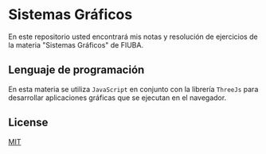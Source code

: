 # Sistemas Gráficos

En este repositorio usted encontrará mis notas y resolución de ejercicios de la
materia "Sistemas Gráficos" de FIUBA.

## Lenguaje de programación

En esta materia se utiliza `JavaScript` en conjunto con la librería `ThreeJs`
para desarrollar aplicaciones gráficas que se ejecutan en el navegador.

## License
[MIT](./LICENSE)
